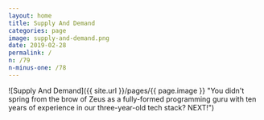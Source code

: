```yaml
---
layout: home
title: Supply And Demand
categories: page
image: supply-and-demand.png
date: 2019-02-28
permalink: /
n: /79
n-minus-one: /78
---
```


![Supply And Demand]({{ site.url }}/pages/{{ page.image }} "You didn't spring from the brow of Zeus as a fully-formed programming guru with ten years of experience in our three-year-old tech stack? NEXT!")